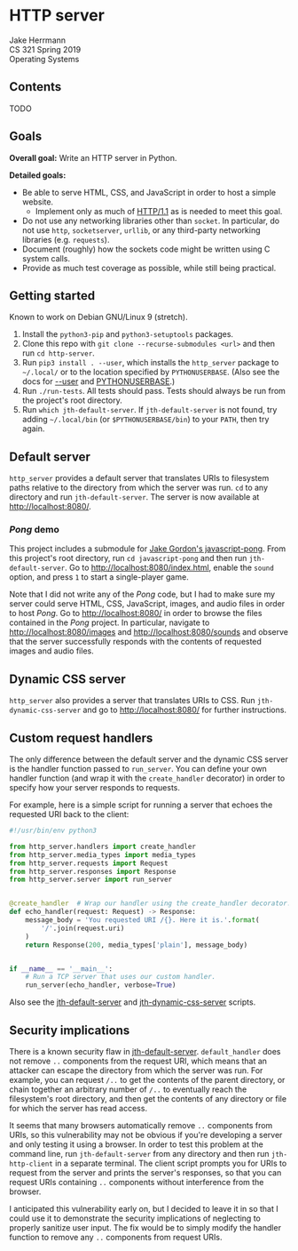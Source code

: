 # HTTP server

Jake Herrmann\
CS 321 Spring 2019\
Operating Systems

## Contents

TODO

## Goals

**Overall goal:** Write an HTTP server in Python.

**Detailed goals:**

- Be able to serve HTML, CSS, and JavaScript in order to host a simple website.
  - Implement only as much of [HTTP/1.1](https://tools.ietf.org/html/rfc2616)
    as is needed to meet this goal.
- Do not use any networking libraries other than `socket`. In particular, do
  not use `http`, `socketserver`, `urllib`, or any third-party networking
  libraries (e.g. `requests`).
- Document (roughly) how the sockets code might be written using C system
  calls.
- Provide as much test coverage as possible, while still being practical.

## Getting started

Known to work on Debian GNU/Linux 9 (stretch).

1. Install the `python3-pip` and `python3-setuptools` packages.
2. Clone this repo with `git clone --recurse-submodules <url>` and then run `cd
http-server`.
3. Run `pip3 install . --user`, which installs the `http_server` package to
`~/.local/` or to the location specified by `PYTHONUSERBASE`. (Also see the
docs for
[--user](https://pip.pypa.io/en/stable/reference/pip_install/#cmdoption-user)
and
[PYTHONUSERBASE](https://docs.python.org/3/using/cmdline.html#envvar-PYTHONUSERBASE).)
4. Run `./run-tests`. All tests should pass. Tests should always be run from
the project's root directory.
5. Run `which jth-default-server`. If `jth-default-server` is not found, try
adding `~/.local/bin` (or `$PYTHONUSERBASE/bin`) to your `PATH`, then try
again.

## Default server

`http_server` provides a default server that translates URIs to filesystem
paths relative to the directory from which the server was run. `cd` to any
directory and run `jth-default-server`. The server is now available at
[http://localhost:8080/](http://localhost:8080/).

### *Pong* demo

This project includes a submodule for [Jake Gordon's
javascript-pong](https://github.com/jakesgordon/javascript-pong). From this
project's root directory, run `cd javascript-pong` and then run
`jth-default-server`. Go to
[http://localhost:8080/index.html](http://localhost:8080/index.html), enable
the `sound` option, and press `1` to start a single-player game.

Note that I did not write any of the *Pong* code, but I had to make sure my
server could serve HTML, CSS, JavaScript, images, and audio files in order to
host *Pong*. Go to [http://localhost:8080/](http://localhost:8080/) in order to
browse the files contained in the *Pong* project. In particular, navigate to
[http://localhost:8080/images](http://localhost:8080/images) and
[http://localhost:8080/sounds](http://localhost:8080/sounds) and observe that
the server successfully responds with the contents of requested images and
audio files.

## Dynamic CSS server

`http_server` also provides a server that translates URIs to CSS. Run
`jth-dynamic-css-server` and go to
[http://localhost:8080/](http://localhost:8080/) for further instructions.

## Custom request handlers

The only difference between the default server and the dynamic CSS server is
the handler function passed to `run_server`. You can define your own handler
function (and wrap it with the `create_handler` decorator) in order to specify
how your server responds to requests.

For example, here is a simple script for running a server that echoes the
requested URI back to the client:

```python
#!/usr/bin/env python3

from http_server.handlers import create_handler
from http_server.media_types import media_types
from http_server.requests import Request
from http_server.responses import Response
from http_server.server import run_server


@create_handler  # Wrap our handler using the create_handler decorator.
def echo_handler(request: Request) -> Response:
    message_body = 'You requested URI /{}. Here it is.'.format(
        '/'.join(request.uri)
    )
    return Response(200, media_types['plain'], message_body)


if __name__ == '__main__':
    # Run a TCP server that uses our custom handler.
    run_server(echo_handler, verbose=True)
```

Also see the [jth-default-server](scripts/jth-default-server) and
[jth-dynamic-css-server](scripts/jth-dynamic-css-server) scripts.

## Security implications

There is a known security flaw in
[jth-default-server](scripts/jth-default-server). `default_handler` does not
remove `..` components from the request URI, which means that an attacker can
escape the directory from which the server was run. For example, you can
request `/..` to get the contents of the parent directory, or chain together an
arbitrary number of `/..` to eventually reach the filesystem's root directory,
and then get the contents of any directory or file for which the server has
read access.

It seems that many browsers automatically remove `..` components from URIs, so
this vulnerability may not be obvious if you're developing a server and only
testing it using a browser. In order to test this problem at the command line,
run `jth-default-server` from any directory and then run `jth-http-client` in a
separate terminal. The client script prompts you for URIs to request from the
server and prints the server's responses, so that you can request URIs
containing `..` components without interference from the browser.

I anticipated this vulnerability early on, but I decided to leave it in so that
I could use it to demonstrate the security implications of neglecting to
properly sanitize user input. The fix would be to simply modify the handler
function to remove any `..` components from request URIs.
